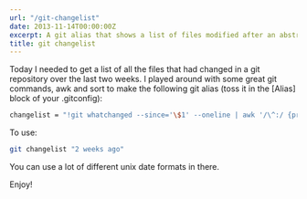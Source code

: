 ```yaml
---
url: "/git-changelist"
date: 2013-11-14T00:00:00Z
excerpt: A git alias that shows a list of files modified after an abstract date.
title: git changelist
---
```


Today I needed to get a list of all the files that had changed in a git
repository over the last two weeks. I played around with some great git
commands, awk and sort to make the following git alias (toss it in the
[Alias] block of your .gitconfig):

``` bash
changelist = "!git whatchanged --since='\$1' --oneline | awk '/\^:/ {print \$6}' | sort -u; \#"
```

To use:

``` bash
git changelist "2 weeks ago"
```

You can use a lot of different unix date formats in there.

Enjoy!
